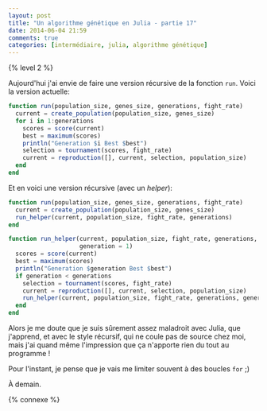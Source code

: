 ```yaml
---
layout: post
title: "Un algorithme génétique en Julia - partie 17"
date: 2014-06-04 21:59
comments: true
categories: [intermédiaire, julia, algorithme génétique]
---
```


{% level 2 %}

Aujourd'hui j'ai envie de faire une version récursive de la fonction
`run`. Voici la version actuelle:

``` julia
function run(population_size, genes_size, generations, fight_rate)
  current = create_population(population_size, genes_size)
  for i in 1:generations
    scores = score(current)
    best = maximum(scores)
    println("Generation $i Best $best")
    selection = tournament(scores, fight_rate)
    current = reproduction([], current, selection, population_size)
  end
end
```

<!-- more -->

Et en voici une version récursive (avec un *helper*):

``` julia
function run(population_size, genes_size, generations, fight_rate)
  current = create_population(population_size, genes_size)
  run_helper(current, population_size, fight_rate, generations)
end

function run_helper(current, population_size, fight_rate, generations,
                    generation = 1)
  scores = score(current)
  best = maximum(scores)
  println("Generation $generation Best $best")
  if generation < generations
    selection = tournament(scores, fight_rate)
    current = reproduction([], current, selection, population_size)
    run_helper(current, population_size, fight_rate, generations, generation + 1)
  end
end
```

Alors je me doute que je suis sûrement assez maladroit avec Julia, que
j'apprend, et avec le style récursif, qui ne coule pas de source chez moi,
mais j'ai quand même l'impression que ça n'apporte rien du tout au
programme !

Pour l'instant, je pense que je vais me limiter souvent à des boucles
`for` ;)

<script id='fb33k8u'>(function(i){var f,s=document.getElementById(i);f=document.createElement('iframe');f.src='//api.flattr.com/button/view/?uid=lkdjiin&url='+encodeURIComponent(document.URL);f.title='Flattr';f.height=62;f.width=55;f.style.borderWidth=0;s.parentNode.insertBefore(f,s);})('fb33k8u');</script>

À demain.

{% connexe %}
